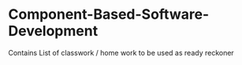 # Component-Based-Software-Development
Contains List of classwork / home work to be used as ready reckoner
